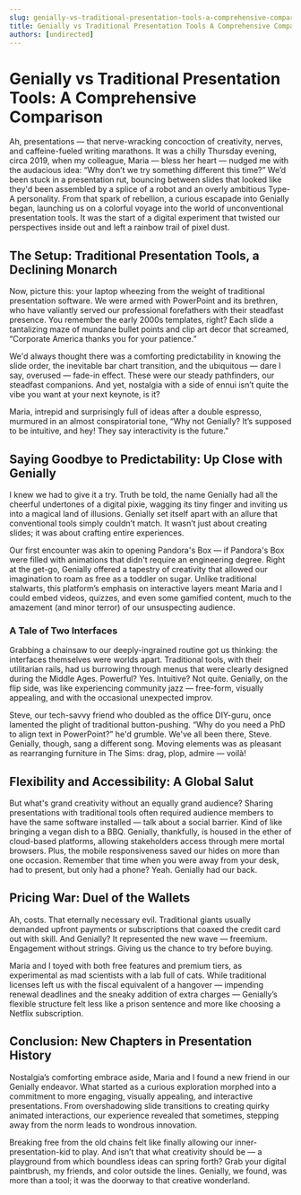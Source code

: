 ```yaml
---
slug: genially-vs-traditional-presentation-tools-a-comprehensive-comparison
title: Genially vs Traditional Presentation Tools A Comprehensive Comparison
authors: [undirected]
---
```



# Genially vs Traditional Presentation Tools: A Comprehensive Comparison

Ah, presentations — that nerve-wracking concoction of creativity, nerves, and caffeine-fueled writing marathons. It was a chilly Thursday evening, circa 2019, when my colleague, Maria — bless her heart — nudged me with the audacious idea: “Why don’t we try something different this time?” We’d been stuck in a presentation rut, bouncing between slides that looked like they'd been assembled by a splice of a robot and an overly ambitious Type-A personality. From that spark of rebellion, a curious escapade into Genially began, launching us on a colorful voyage into the world of unconventional presentation tools. It was the start of a digital experiment that twisted our perspectives inside out and left a rainbow trail of pixel dust.

## The Setup: Traditional Presentation Tools, a Declining Monarch

Now, picture this: your laptop wheezing from the weight of traditional presentation software. We were armed with PowerPoint and its brethren, who have valiantly served our professional forefathers with their steadfast presence. You remember the early 2000s templates, right? Each slide a tantalizing maze of mundane bullet points and clip art decor that screamed, “Corporate America thanks you for your patience.”

We'd always thought there was a comforting predictability in knowing the slide order, the inevitable bar chart transition, and the ubiquitous — dare I say, overused — fade-in effect. These were our steady pathfinders, our steadfast companions. And yet, nostalgia with a side of ennui isn’t quite the vibe you want at your next keynote, is it?

Maria, intrepid and surprisingly full of ideas after a double espresso, murmured in an almost conspiratorial tone, “Why not Genially? It’s supposed to be intuitive, and hey! They say interactivity is the future."

## Saying Goodbye to Predictability: Up Close with Genially

I knew we had to give it a try. Truth be told, the name Genially had all the cheerful undertones of a digital pixie, wagging its tiny finger and inviting us into a magical land of illusions. Genially set itself apart with an allure that conventional tools simply couldn’t match. It wasn’t just about creating slides; it was about crafting entire experiences.

Our first encounter was akin to opening Pandora's Box — if Pandora's Box were filled with animations that didn't require an engineering degree. Right at the get-go, Genially offered a tapestry of creativity that allowed our imagination to roam as free as a toddler on sugar. Unlike traditional stalwarts, this platform’s emphasis on interactive layers meant Maria and I could embed videos, quizzes, and even some gamified content, much to the amazement (and minor terror) of our unsuspecting audience.

### A Tale of Two Interfaces

Grabbing a chainsaw to our deeply-ingrained routine got us thinking: the interfaces themselves were worlds apart. Traditional tools, with their utilitarian rails, had us burrowing through menus that were clearly designed during the Middle Ages. Powerful? Yes. Intuitive? Not quite. Genially, on the flip side, was like experiencing community jazz — free-form, visually appealing, and with the occasional unexpected improv.

Steve, our tech-savvy friend who doubled as the office DIY-guru, once lamented the plight of traditional button-pushing. “Why do you need a PhD to align text in PowerPoint?” he'd grumble. We've all been there, Steve. Genially, though, sang a different song. Moving elements was as pleasant as rearranging furniture in The Sims: drag, plop, admire — voilà!

## Flexibility and Accessibility: A Global Salut

But what's grand creativity without an equally grand audience? Sharing presentations with traditional tools often required audience members to have the same software installed — talk about a social barrier. Kind of like bringing a vegan dish to a BBQ. Genially, thankfully, is housed in the ether of cloud-based platforms, allowing stakeholders access through mere mortal browsers. Plus, the mobile responsiveness saved our hides on more than one occasion. Remember that time when you were away from your desk, had to present, but only had a phone? Yeah. Genially had our back.

## Pricing War: Duel of the Wallets

Ah, costs. That eternally necessary evil. Traditional giants usually demanded upfront payments or subscriptions that coaxed the credit card out with skill. And Genially? It represented the new wave — freemium. Engagement without strings. Giving us the chance to try before buying.

Maria and I toyed with both free features and premium tiers, as experimental as mad scientists with a lab full of cats. While traditional licenses left us with the fiscal equivalent of a hangover — impending renewal deadlines and the sneaky addition of extra charges — Genially’s flexible structure felt less like a prison sentence and more like choosing a Netflix subscription.

## Conclusion: New Chapters in Presentation History

Nostalgia’s comforting embrace aside, Maria and I found a new friend in our Genially endeavor. What started as a curious exploration morphed into a commitment to more engaging, visually appealing, and interactive presentations. From overshadowing slide transitions to creating quirky animated interactions, our experience revealed that sometimes, stepping away from the norm leads to wondrous innovation.

Breaking free from the old chains felt like finally allowing our inner-presentation-kid to play. And isn’t that what creativity should be — a playground from which boundless ideas can spring forth? Grab your digital paintbrush, my friends, and color outside the lines. Genially, we found, was more than a tool; it was the doorway to that creative wonderland.